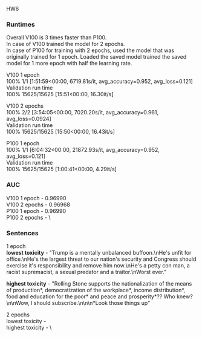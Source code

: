 HW6

### Runtimes

Overall V100 is 3 times faster than P100.\
In case of V100 trained the model for 2 epochs.\
In case of P100 for training with 2 epochs, used the model that was originally trained for 1 epoch. Loaded the saved model trained the saved model for 1 more epoch with half the learning rate.


V100 1 epoch \
100% 1/1 [1:51:59<00:00, 6719.81s/it, avg_accuracy=0.952, avg_loss=0.121] \
Validation run time \
100% 15625/15625 [15:51<00:00, 16.30it/s]

V100 2 epochs \
100% 2/2 [3:54:05<00:00, 7020.20s/it, avg_accuracy=0.961, avg_loss=0.0924] \
Validation run time \
100% 15625/15625 [15:50<00:00, 16.43it/s]

P100 1 epoch \
100% 1/1 [6:04:32<00:00, 21872.93s/it, avg_accuracy=0.952, avg_loss=0.121] \
Validation run time \
100% 15625/15625 [1:00:41<00:00, 4.29it/s]



### AUC
V100 1 epoch - 0.96990 \
V100 2 epochs - 0.96968 \
P100 1 epoch - 0.96990 \
P100 2 epochs - \

### Sentences

1 epoch \
**lowest toxicity** - "Trump is a mentally unbalanced buffoon.\nHe's unfit for office.\nHe's the largest threat to our nation's security and Congress should exercise it's responsibility and remove him now.\nHe's a petty con man, a racist supremacist, a sexual predator and a traitor.\nWorst ever."

**highest toxicity** - "Rolling Stone supports the nationalization of the means of production*, democratization of the workplace*, income distribution*, food and education for the poor* and peace and prosperity*??  Who knew?\n\nWow, I should subscribe.\n\n\n*Look those things up"

2 epochs \
lowest toxicity - \
highest toxicity - \




